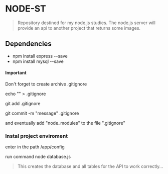 # NODE-ST
> Repository destined for my node.js studies.
> The node.js server will provide an api to another project
> that returns some images.

## Dependencies
+ npm install express --save
+ npm install mysql --save

#### Important
Don't forget to create archive .gitignore

echo "" > .gitignore

git add .gitignore

git commit -m "message" .gitignore

and eventually add "node_modules" to the file ".gitignore"


### Instal project enviroment

enter in the path /app/config

run command node database.js

> This creates the database and all tables for the API to work correctly...
